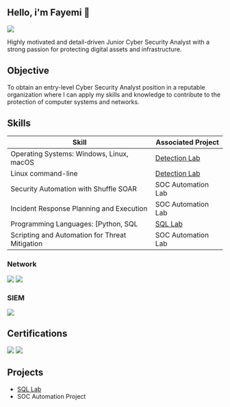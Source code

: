 ## Hello, i'm  Fayemi 👋
<a href="[https://linkedin.com/](https://www.linkedin.com/in/fayemi-oyesanya-9a2066a2/)"><img src="https://img.shields.io/badge/-LinkedIn-0072b1?&style=for-the-badge&logo=linkedin&logoColor=white" /></a>

Highly motivated and detail-driven Junior Cyber Security Analyst with a strong passion for protecting digital assets and infrastructure.

## Objective
To obtain an entry-level Cyber Security Analyst position in a reputable organization where
I can apply my skills and knowledge to contribute to the protection of computer systems and networks.

## Skills

| Skill                                         | Associated Project         |
|-----------------------------------------------|----------------------------|
|  Operating Systems: Windows, Linux, macOS      | <a href="https://google.com">Detection Lab</a>|
|  Linux command-line                            | <a href="https://google.com">Detection Lab</a>|
| Security Automation with Shuffle SOAR         | SOC Automation Lab|
| Incident Response Planning and Execution      | SOC Automation Lab|
| Programming Languages: [Python, SQL           |  <a href="https://github.com/fayemioye/Perform-Filter-SQL-Query/tree/main)">SQL Lab</a>|
| Scripting and Automation for Threat Mitigation | SOC Automation Lab|


### Network
<div>
    <img src="https://img.shields.io/badge/-Wireshark-1679A7?&style=for-the-badge&logo=Wireshark&logoColor=white" />
    <img src="https://img.shields.io/badge/-Suricata-EF3B2D?&style=for-the-badge&logo=Suricata&logoColor=white" />

### SIEM
<div>
    <img src="https://img.shields.io/badge/-Splunk-000000?&style=for-the-badge&logo=Splunk&logoColor=white" />

## Certifications
<img src="https://img.shields.io/badge/-Security%2B-FF0000?&style=for-the-badge&logo=CompTIA&logoColor=white" />
<img src="https://img.shields.io/badge/Coursera-Cybersecurity-0062A1?&style=for-the-badge&logo=coursera&logoColor=white" />

## Projects
- <a href="https://github.com/fayemioye/Perform-Filter-SQL-Query/tree/main)">SQL Lab</a>
- SOC Automation Project



<!--
**fayemioye/Fayemioye** is a ✨ _special_ ✨ repository because its `README.md` (this file) appears on your GitHub profile.

Here are some ideas to get you started:

- 🔭 I’m currently working on ...
- 🌱 I’m currently learning ...
- 👯 I’m looking to collaborate on ...
- 🤔 I’m looking for help with ...
- 💬 Ask me about ...
- 📫 How to reach me: ...
- 😄 Pronouns: ...
- ⚡ Fun fact: ...
-->

